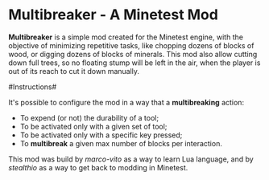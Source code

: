 # Multibreaker - A Minetest Mod #

**Multibreaker** is a simple mod created for  the Minetest engine, with the objective of minimizing repetitive tasks, 
like chopping dozens of blocks of wood, or digging dozens of blocks of minerals. This mod also allow cutting down full 
trees, so no floating stump will be left in the air, when the player is out of its reach to cut it down manually.

#Instructions#

It's possible to configure the mod in a way that a **multibreaking** action:

  - To expend (or not) the durability of a tool;
  - To be activated only with a given set of tool;
  - To be activated only with a specific key pressed;
  - To **multibreak** a given max number of blocks per interaction.
 
 This mod was build by *marco-vito* as a way to learn Lua language, and by *stealthio* as a way to get back to modding in Minetest.
